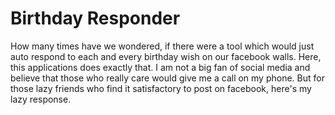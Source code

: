 Birthday Responder
==================

How many times have we wondered, if there were a tool which would just auto respond to each and every birthday wish on our facebook walls. Here, this applications does exactly that. I am not a big fan of social media and believe that those who really care would give me a call on my phone. But for those lazy friends who find it satisfactory to post on facebook, here's my lazy response. 
